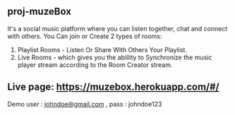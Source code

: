 ## proj-muzeBox
It's a social music platform where you can listen together, chat and connect with others.
You Can join or Create 2 types of rooms:

1. Playlist Rooms - Listen Or Share With Others Your Playlist.
2. Live Rooms - which gives you the abillity to Synchronize the music player stream according to the Room Creator stream.

## Live page: https://muzebox.herokuapp.com/#/
Demo user : johndoe@gmail.com , pass : johndoe123
